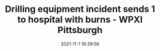 ---
"title": "Drilling equipment incident sends 1 to hospital with burns - WPXI Pittsburgh"
"date": "2021-11-1 18:39:56"
"feed_name": "GOOGLENEWSDRILLING"
"feed_website": "https://news.google.com/search?q=drilling%2Bincident&hl=en-US&gl=US&ceid=US:en"
"feed_rss": "https://news.google.com/rss/search?q=drilling%2Bincident&hl=en-US&gl=US&ceid=US:en"
"link": "https://www.wpxi.com/news/local/westmoreland-county/oil-drilling-rig-fire-westmoreland-county/2MXNCCJMYJH2LN6BOJZKZPCNEQ/"
"source": "{'href': 'https://www.wpxi.com', 'title': 'WPXI Pittsburgh'}"
"file": "_posts/2021-1-1-0bdb03ac66953314e4d1c0d3e641fa08fb15a994.md"
"accident": "1"
"drilling": "1"
"dead": "1"
"injured": "0"
"arrested": "0"
"place": "unknown place"
"where": "unknown site"
"causes": "burn"
"place_uri": "unknown place"
---